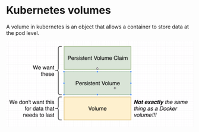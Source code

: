 # Kubernetes volumes

A volume in kubernetes is an object that allows a container to store data at the pod level. 

![](../../images/2019-03-17-19-38-11.png)